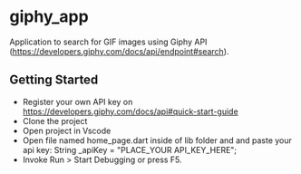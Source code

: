 # giphy_app

Application to search for GIF images using Giphy API (https://developers.giphy.com/docs/api/endpoint#search).

## Getting Started

- Register your own API key on https://developers.giphy.com/docs/api#quick-start-guide
- Clone the project
- Open project in Vscode
- Open file named home_page.dart inside of lib folder and and paste your api key: String _apiKey = "PLACE_YOUR API_KEY_HERE";
- Invoke Run > Start Debugging or press F5.
